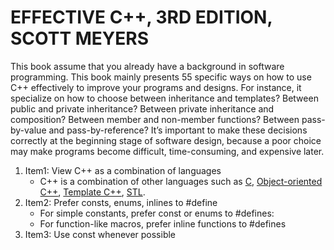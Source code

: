 # EFFECTIVE C++, 3RD EDITION, SCOTT MEYERS

This book assume that you already have a background in software programming. 
This book mainly presents 55 specific ways on how to use C++ effectively to improve your programs and designs.
For instance, it specialize on how to choose between inheritance and templates? Between public and private inheritance? Between private inheritance and composition? Between member and non-member functions? Between pass-by-value and pass-by-reference? It’s important to make these decisions correctly at the beginning stage of software design, because a poor choice may make programs become difficult, time-consuming, and expensive later.

1. Item1: View C++ as a combination of languages
    * C++ is a combination of other languages such as [C](https://en.wikipedia.org/wiki/C_(programming_language)), [Object-oriented C++](https://www.tutorialspoint.com/cplusplus/cpp_object_oriented.htm), [Template C++](https://www.tutorialspoint.com/cplusplus/cpp_templates.htm), [STL](https://www.tutorialspoint.com/cplusplus/cpp_stl_tutorial.htm).
2. Item2: Prefer consts, enums, inlines to #define
    * For simple constants, prefer const or enums to #defines: 
    * For function-like macros, prefer inline functions to #defines
3. Item3: Use const whenever possible



